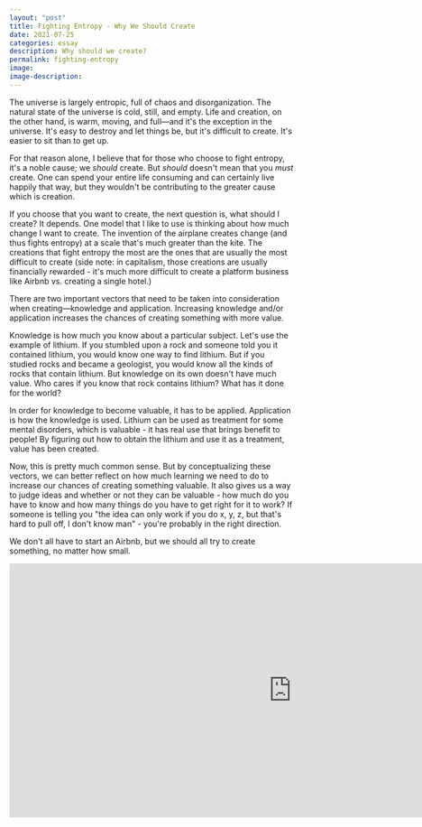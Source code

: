 ```yaml
---
layout: "post"
title: Fighting Entropy - Why We Should Create
date: 2021-07-25
categories: essay
description: Why should we create?
permalink: fighting-entropy
image:
image-description:
---
```


The universe is largely entropic, full of chaos and disorganization. The natural state of the universe is cold, still, and empty. Life and creation, on the other hand, is warm, moving, and full—and it's the exception in the universe. It's easy to destroy and let things be, but it's difficult to create. It's easier to sit than to get up.

For that reason alone, I believe that for those who choose to fight entropy, it's a noble cause; we *should* create. But *should* doesn't mean that you *must* create. One can spend your entire life consuming and can certainly live happily that way, but they wouldn't be contributing to the greater cause which is creation.

If you choose that you want to create, the next question is, what should I create? It depends. One model that I like to use is thinking about how much change I want to create. The invention of the airplane creates change (and thus fights entropy) at a scale that's much greater than the kite. The creations that fight entropy the most are the ones that are usually the most difficult to create (side note: in capitalism, those creations are usually financially rewarded - it's much more difficult to create a platform business like Airbnb vs. creating a single hotel.)

There are two important vectors that need to be taken into consideration when creating—knowledge and application. Increasing knowledge and/or application increases the chances of creating something with more value.

Knowledge is how much you know about a particular subject. Let's use the example of lithium. If you stumbled upon a rock and someone told you it contained lithium, you would know one way to find lithium. But if you studied rocks and became a geologist, you would know all the kinds of rocks that contain lithium. But knowledge on its own doesn't have much value. Who cares if you know that rock contains lithium? What has it done for the world?

In order for knowledge to become valuable, it has to be applied. Application is how the knowledge is used. Lithium can be used as treatment for some mental disorders, which is valuable - it has real use that brings benefit to people! By figuring out how to obtain the lithium and use it as a treatment, value has been created.

Now, this is pretty much common sense. But by conceptualizing these vectors, we can better reflect on how much learning we need to do to increase our chances of creating something valuable. It also gives us a way to judge ideas and whether or not they can be valuable - how much do you have to know and how many things do you have to get right for it to work? If someone is telling you "the idea can only work if you do x, y, z, but that's hard to pull off, I don't know man" - you're probably in the right direction.

We don't all have to start an Airbnb, but we should all try to create something, no matter how small.

<iframe width="1000px" height="450px" src="https://www.youtube.com/embed/JBxl3qCXbRU" title="YouTube video player" frameborder="0" allow="accelerometer; autoplay; clipboard-write; encrypted-media; gyroscope; picture-in-picture" allowfullscreen></iframe>
